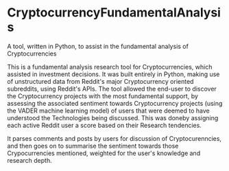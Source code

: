 # CryptocurrencyFundamentalAnalysis
A tool, written in Python, to assist in the fundamental analysis of Cryptocurrencies

This is a fundamental analysis research tool for Cryptocurrencies, which assisted in investment decisions. It was built entirely in Python, making use of unstructured data from Reddit's major Cryptocurrency oriented subreddits, using Reddit's APIs. The tool allowed the end-user to discover the Cryptocurrency projects with the most fundamental support, by assessing the associated sentiment towards Cryptocurrency projects (using the VADER machine learning model) of users that were deemed to have understood the Technologies being discussed. This was doneby assigning each active Reddit user a score based on their Research tendencies.

It parses comments and posts by users for discussion of Cryptocurenncies, and then goes on to summarise the sentiment towards those Crypocurrencies mentioned, weighted for the user's knowledge and research depth.

